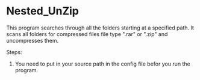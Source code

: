 # Nested_UnZip
This program searches through all the folders starting at a specified path. It scans all folders for compressed files file type ".rar" or ".zip" and uncompresses them.

Steps:
  1. You need to put in your source path in the config file befor you run the program.
